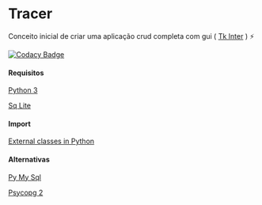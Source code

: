 
# Tracer

Conceito inicial de criar uma aplicação crud completa com gui ( [Tk Inter](https://docs.python.org/3/library/tk.html) ) :zap:

[![Codacy Badge](https://api.codacy.com/project/badge/Grade/fb35bfc95dd940a1925d0dee5002e057)](https://www.codacy.com/app/Sphinxs/Tracer?utm_source=github.com&amp;utm_medium=referral&amp;utm_content=Sphinxs/Tracer&amp;utm_campaign=Badge_Grade)

#### Requisitos

[Python 3](https://www.python.org/download/releases/3.0/)

[Sq Lite](https://www.sqlite.org/)


#### Import

[External classes in Python](https://stackoverflow.com/questions/598668/external-classes-in-python)

#### Alternativas

[Py My Sql](https://github.com/PyMySQL/PyMySQL)

[Psycopg 2](https://wiki.postgresql.org/wiki/Psycopg2_Tutorial)
